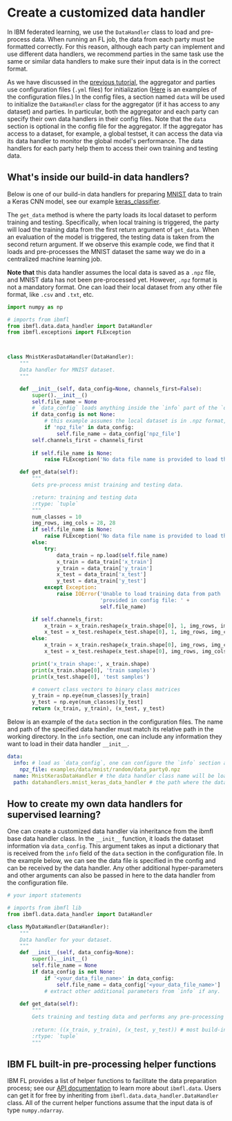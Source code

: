 # Create a customized data handler

In IBM federated learning, we use the `DataHandler` class to load and pre-process data. 
When running an FL job, the data from each party must be formatted correctly. 
For this reason, although each party can implement and use different data handlers, 
we recommend parties in the same task use the same or similar data handlers to 
make sure their input data is in the correct format.


As we have discussed in the [previous tutorial](configure_fl.md), 
the aggregator and parties use configuration files (`.yml` files) for initialization 
([Here](configure_fl.md#the-aggregators-configuration-file) is an examples of the configuration files.)
In the config files, a section named `data` will be used to initialize the `DataHandler` class 
for the aggregator (if it has access to any dataset) and parties. 
In particular, both the aggregator and each party can specify their own data handlers in their config files. 
Note that the `data` section is optional in the config file for the aggregator. 
If the aggregator has access to a dataset, for example, a global testset, 
it can access the data via its data handler to monitor the global model's performance. 
The data handlers for each party help them to access their own training and testing data.

## What's inside our build-in data handlers?
Below is one of our build-in data handlers for preparing [MNIST](http://yann.lecun.com/exdb/mnist/) data to train a Keras CNN model, 
see our example [keras_classifier](../../examples/keras_classifier).

The `get_data` method is where the party loads its local dataset to perform training and testing. 
Specifically,  when local training is triggered, the party will load the training data from the first return argument of `get_data`. 
When an evaluation of the model is triggered, the testing data is taken from the second return argument.
If we observe this example code, we find that it loads and pre-processes the MNIST dataset the same way 
we do in a centralized machine learning job. 

**Note that** this data handler assumes the local data is saved as a `.npz` file, and MNIST data has not been pre-processed yet.
However, `.npz` format is not a mandatory format. One can load their local dataset from 
any other file format, like `.csv` and `.txt`, etc. 

```python
import numpy as np

# imports from ibmfl
from ibmfl.data.data_handler import DataHandler
from ibmfl.exceptions import FLException



class MnistKerasDataHandler(DataHandler):
    """
    Data handler for MNIST dataset.
    """

    def __init__(self, data_config=None, channels_first=False):
        super().__init__()
        self.file_name = None
        # `data_config` loads anything inside the `info` part of the `data` section. 
        if data_config is not None:
            # this example assumes the local dataset is in .npz format, so it searches for it.
            if 'npz_file' in data_config: 
                self.file_name = data_config['npz_file']
        self.channels_first = channels_first
        
        if self.file_name is None:
            raise FLException('No data file name is provided to load the dataset.')

    def get_data(self):
        """
        Gets pre-process mnist training and testing data. 

        :return: training and testing data
        :rtype: `tuple`
        """
        num_classes = 10
        img_rows, img_cols = 28, 28
        if self.file_name is None:
            raise FLException('No data file name is provided to load the dataset.')
        else:
            try:
                data_train = np.load(self.file_name)
                x_train = data_train['x_train']
                y_train = data_train['y_train']
                x_test = data_train['x_test']
                y_test = data_train['y_test']
            except Exception:
                raise IOError('Unable to load training data from path '
                              'provided in config file: ' +
                              self.file_name)

        if self.channels_first:
            x_train = x_train.reshape(x_train.shape[0], 1, img_rows, img_cols)
            x_test = x_test.reshape(x_test.shape[0], 1, img_rows, img_cols)
        else:
            x_train = x_train.reshape(x_train.shape[0], img_rows, img_cols, 1)
            x_test = x_test.reshape(x_test.shape[0], img_rows, img_cols, 1)

        print('x_train shape:', x_train.shape)
        print(x_train.shape[0], 'train samples')
        print(x_test.shape[0], 'test samples')

        # convert class vectors to binary class matrices
        y_train = np.eye(num_classes)[y_train]
        y_test = np.eye(num_classes)[y_test]
        return (x_train, y_train), (x_test, y_test)
```
Below is an example of the `data` section in the configuration files. 
The name and path of the specified data handler must match its relative path in the working directory.
In the `info` section, one can include any information they want to load in their data handler `__init__`.
```yaml
data:
  info: # load as `data_config`, one can configure the `info` section at will
    npz_file: examples/data/mnist/random/data_party0.npz 
  name: MnistKerasDataHandler # the data handler class name will be loaded
  path: datahandlers.mnist_keras_data_handler # the path where the data handler is implemented
```

## How to create my own data handlers for supervised learning?

One can create a customized data handler via inheritance from the ibmfl base data handler class.
In the `__init__` function, it loads the dataset information via `data_config`. 
This argument takes as input a dictionary that is received from the `info` field of the `data` section in the configuration file. 
In the example below, we can see the data file is specified in the config and can be received by the data handler. 
Any other additional hyper-parameters and other arguments can also be passed in here to the data handler from the configuration file.

```python
# your import statements

# imports from ibmfl lib
from ibmfl.data.data_handler import DataHandler

class MyDataHandler(DataHandler):
    """
    Data handler for your dataset.
    """
    def __init__(self, data_config=None):
        super().__init__()
        self.file_name = None
        if data_config is not None:
            if '<your_data_file_name>' in data_config:
                self.file_name = data_config['<your_data_file_name>']
            # extract other additional parameters from `info` if any.
    
    def get_data(self):
        """
        Gets training and testing data and performs any pre-processing steps if needed.
        
        :return: ((x_train, y_train), (x_test, y_test)) # most build-in training modules expect data is returned in this format
        :rtype: `tuple` 
        """
```

## IBM FL built-in pre-processing helper functions

IBM FL provides a list of helper functions to facilitate the data preparation process; 
see our [API documentation](http://ibmfl-api-docs.mybluemix.net/index.html) to learn more about `ibmfl.data`.
Users can get it for free by inheriting from `ibmfl.data.data_handler.DataHandler` class. 
All of the current helper functions assume that the input data is of type `numpy.ndarray`.